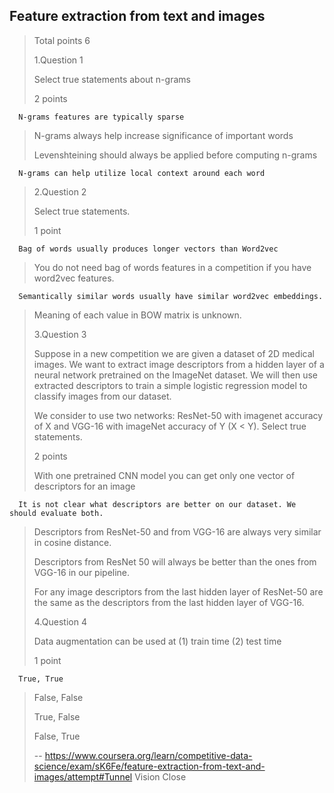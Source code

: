 ## Feature extraction from text and images
> 
> Total points 6
> 
>  1.Question 1
> 
> Select true statements about n-grams
> 
> 2 points 
> 

      N-grams features are typically sparse 
> 
>  N-grams always help increase significance of important words 
> 
>  Levenshteining should always be applied before computing n-grams 
> 

      N-grams can help utilize local context around each word 
> 
>  2.Question 2
> 
> Select true statements.
> 
> 1 point 
> 

      Bag of words usually produces longer vectors than Word2vec 
> 
>  You do not need bag of words features in a competition if you have word2vec features. 
> 

      Semantically similar words usually have similar word2vec embeddings. 
> 
>  Meaning of each value in BOW matrix is unknown. 
> 
>  3.Question 3
> 
> Suppose in a new competition we are given a dataset of 2D medical images. We want to extract image descriptors from a hidden layer of a neural network pretrained on the ImageNet dataset. We will then use extracted descriptors to train a simple logistic regression model to classify images from our dataset.
> 
> We consider to use two networks: ResNet-50 with imagenet accuracy of X and VGG-16 with imageNet accuracy of Y (X < Y). Select true statements.
> 
> 2 points 
> 
>  With one pretrained CNN model you can get only one vector of descriptors for an image 
> 

      It is not clear what descriptors are better on our dataset. We should evaluate both. 
> 
>  Descriptors from ResNet-50 and from VGG-16 are always very similar in cosine distance. 
> 
>  Descriptors from ResNet 50 will always be better than the ones from VGG-16 in our pipeline. 
> 
>  For any image descriptors from the last hidden layer of ResNet-50 are the same as the descriptors from the last hidden layer of VGG-16. 
> 
>  4.Question 4
> 
> Data augmentation can be used at (1) train time (2) test time
> 
> 1 point 
> 

      True, True 
> 
>  False, False 
> 
>  True, False 
> 
>  False, True
>
> -- https://www.coursera.org/learn/competitive-data-science/exam/sK6Fe/feature-extraction-from-text-and-images/attempt#Tunnel Vision Close
